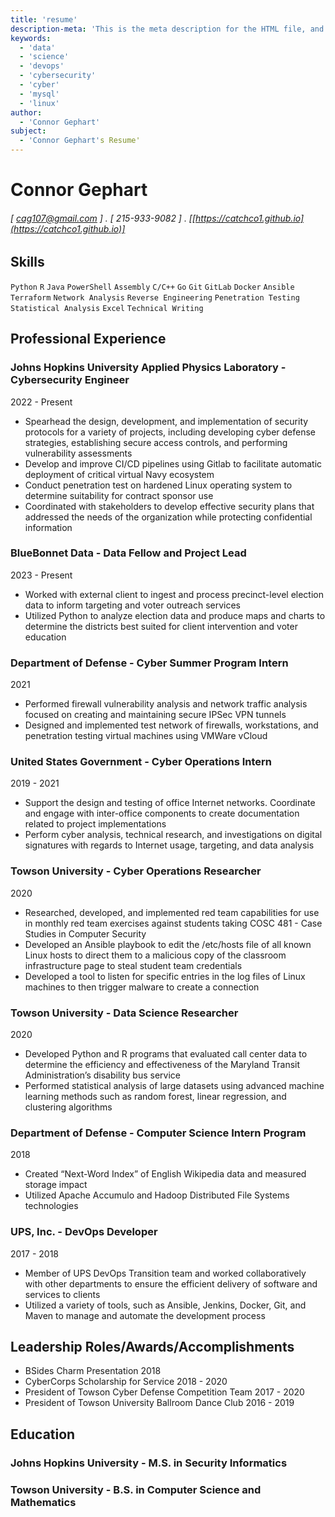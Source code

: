 ```yaml
---
title: 'resume'
description-meta: 'This is the meta description for the HTML file, and one day the PDF file, for better SEO?'
keywords:
  - 'data'
  - 'science'
  - 'devops'
  - 'cybersecurity'
  - 'cyber'
  - 'mysql'
  - 'linux'
author: 
  - 'Connor Gephart'
subject: 
  - 'Connor Gephart's Resume'
---
```


# Connor Gephart

###### [ cag107@gmail.com ] . [ 215-933-9082 ] . [[https://catchco1.github.io](https://catchco1.github.io)]

## Skills

```Python```
```R```
```Java```
```PowerShell```
```Assembly```
```C/C++```
```Go```
```Git```
```GitLab```
```Docker```
```Ansible```
```Terraform```
```Network Analysis```
```Reverse Engineering```
```Penetration Testing```
```Statistical Analysis```
```Excel```
```Technical Writing```

## Professional Experience

### Johns Hopkins University Applied Physics Laboratory - Cybersecurity Engineer

2022 - Present

- Spearhead the design, development, and implementation of security protocols for a variety of projects, including developing cyber defense strategies, establishing secure access controls, and performing vulnerability assessments
- Develop and improve CI/CD pipelines using Gitlab to facilitate automatic deployment of critical virtual Navy ecosystem
- Conduct penetration test on hardened Linux operating system to determine suitability for contract sponsor use
- Coordinated with stakeholders to develop effective security plans that addressed the needs of the organization while protecting confidential information

### BlueBonnet Data - Data Fellow and Project Lead

2023 - Present

- Worked with external client to ingest and process precinct-level election data to inform targeting and voter outreach services
- Utilized Python to analyze election data and produce maps and charts to determine the districts best suited for client intervention and voter education

### Department of Defense - Cyber Summer Program Intern

2021

- Performed firewall vulnerability analysis and network traffic analysis focused on creating and maintaining secure IPSec VPN tunnels
- Designed and implemented test network of firewalls, workstations, and penetration testing virtual machines using VMWare vCloud

### United States Government - Cyber Operations Intern

2019 - 2021

- Support the design and testing of office Internet networks. Coordinate and engage with inter-office components to create documentation related to project implementations
- Perform cyber analysis, technical research, and investigations on digital signatures with regards to Internet usage, targeting, and data analysis

### Towson University - Cyber Operations Researcher

2020

- Researched, developed, and implemented red team capabilities for use in monthly red team exercises against students taking COSC 481 - Case Studies in Computer Security
- Developed an Ansible playbook to edit the /etc/hosts file of all known Linux hosts to direct them to a malicious copy of the classroom infrastructure page to steal student team credentials
- Developed a tool to listen for specific entries in the log files of Linux machines to then trigger malware to create a connection

### Towson University - Data Science Researcher

2020

- Developed Python and R programs that evaluated call center data to determine the efficiency and effectiveness of the Maryland Transit Administration’s disability bus service
- Performed statistical analysis of large datasets using advanced machine learning methods such as random forest, linear regression, and clustering algorithms

### Department of Defense - Computer Science Intern Program

2018

- Created “Next-Word Index” of English Wikipedia data and measured storage impact
- Utilized Apache Accumulo and Hadoop Distributed File Systems technologies

### UPS, Inc. - DevOps Developer

2017 - 2018

- Member of UPS DevOps Transition team and worked collaboratively with other departments to ensure the efficient delivery of software and services to clients
- Utilized a variety of tools, such as Ansible, Jenkins, Docker, Git, and Maven to manage and automate the development process

## Leadership Roles/Awards/Accomplishments

- BSides Charm Presentation 2018
- CyberCorps Scholarship for Service  2018 - 2020
- President of Towson Cyber Defense Competition Team 2017 - 2020
- President of Towson University Ballroom Dance Club 2016 - 2019

## Education

### Johns Hopkins University - M.S. in Security Informatics

### Towson University - B.S. in Computer Science and Mathematics
